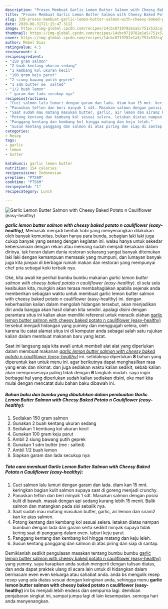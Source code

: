 ```yaml
---
description: "Proses Membuat Garlic Lemon Butter Salmon with Cheesy Baked Potato n Cauliflower (easy-healthy) yang Enak"
title: "Proses Membuat Garlic Lemon Butter Salmon with Cheesy Baked Potato n Cauliflower (easy-healthy) yang Enak"
slug: 339-proses-membuat-garlic-lemon-butter-salmon-with-cheesy-baked-potato-n-cauliflower-easy-healthy-yang-enak
date: 2020-08-31T21:15:47.311Z
image: https://img-global.cpcdn.com/recipes/14cbc0719782e1a5/751x532cq70/garlic-lemon-butter-salmon-with-cheesy-baked-potato-n-cauliflower-easy-healthy-foto-resep-utama.jpg
thumbnail: https://img-global.cpcdn.com/recipes/14cbc0719782e1a5/751x532cq70/garlic-lemon-butter-salmon-with-cheesy-baked-potato-n-cauliflower-easy-healthy-foto-resep-utama.jpg
cover: https://img-global.cpcdn.com/recipes/14cbc0719782e1a5/751x532cq70/garlic-lemon-butter-salmon-with-cheesy-baked-potato-n-cauliflower-easy-healthy-foto-resep-utama.jpg
author: Mabel Diaz
ratingvalue: 4.5
reviewcount: 4
recipeingredient:
- "150 gram salmon"
- "2 buah kentang ukuran sedang"
- "1 kembang kol ukuran kecil"
- "100 gram keju parut"
- "2 siung bawang putih geprek"
- "1 sdm butter me  salted"
- "1/2 buah lemon"
- " garam dan lada secukup nya"
recipeinstructions:
- "Cuci salmon lalu lumuri dengan garam dan lada. diam kan 15 mnt. keringkan bagian kulit salmon supaya saat di goreng menjadi crunchy."
- "Panaskan teflon dan beri minyak 1 sdt. Masukan salmon dengan posisi kulit di bawah. masak dengan api sedang kurang lebih 15 menit. Balik salmon dan matangkan pada sisi sebalik nya."
- "Saat sudah mau matang masukan butter, garlic, air lemon dan siram2 kan ke atas salmon."
- "Potong kentang dan kembang kol sesuai selera. letakan diatas nampan bumbuin dengan lada dan garam serta sedikit minyak supaya tidak kering saat di panggang dalam oven. taburi keju parut"
- "Panggang kentang dan kembang kol hingga matang dan keju leleh."
- "Susun kentang panggang dan salmon di atas piring dan siap di santap."
categories:
- Resep
tags:
- garlic
- lemon
- butter

katakunci: garlic lemon butter 
nutrition: 154 calories
recipecuisine: Indonesian
preptime: "PT26M"
cooktime: "PT56M"
recipeyield: "1"
recipecategory: Lunch

---
```



![Garlic Lemon Butter Salmon with Cheesy Baked Potato n Cauliflower (easy-healthy)](https://img-global.cpcdn.com/recipes/14cbc0719782e1a5/751x532cq70/garlic-lemon-butter-salmon-with-cheesy-baked-potato-n-cauliflower-easy-healthy-foto-resep-utama.jpg)

<b><i>garlic lemon butter salmon with cheesy baked potato n cauliflower (easy-healthy)</i></b>, Memasak menjadi bentuk hobi yang menyenangkan dilakukan oleh banyak komunitas. bukan hanya para bunda, sebagian laki laki juga cukup banyak yang senang dengan kegiatan ini. walau hanya untuk sekedar kebersamaan dengan rekan atau memang sudah menjadi kesukaan dalam dirinya. tak heran dalam dunia restoran sekarang sangat banyak ditemukan laki laki dengan kemampuan memasak yang mumpuni, dan lumayan banyak juga kita jumpai di berbagai rumah makan dan restoran yang mempunyai chef pria sebagai koki terbaik nya.

Oke, kita awali ke perihal bumbu bumbu makanan <i>garlic lemon butter salmon with cheesy baked potato n cauliflower (easy-healthy)</i>. di sela sela kesibukan kita, mungkin akan terasa membahagiakan apabila sejenak anda memberikan sebagian waktu untuk membuat garlic lemon butter salmon with cheesy baked potato n cauliflower (easy-healthy) ini. dengan keberhasilan kalian dalam mengolah hidangan tersebut, akan menjadikan diri anda bangga akan hasil olahan kita sendiri. apalagi disini dengan perantara situs ini kalian akan memiliki referensi untuk meracik olahan <u>garlic lemon butter salmon with cheesy baked potato n cauliflower (easy-healthy)</u> tersebut menjadi hidangan yang yummy dan menggugah selera, oleh karena itu catat alamat situs ini di komputer anda sebagai salah satu rujukan kalian dalam membuat makanan baru yang lezat.




Saat ini langsung saja kita awali untuk membeli alat alat yang diperlukan dalam membuat makanan <u><i>garlic lemon butter salmon with cheesy baked potato n cauliflower (easy-healthy)</i></u> ini. setidaknya diperlukan <b>8</b> bahan yang diperuntuk kan untuk menu ini. agar berikutnya dapat menghasilkan rasa yang enak dan nikmat. dan juga sediakan waktu kalian sedikit, sebab kalian akan memprosesnya paling tidak dengan <b>6</b> langkah mudah. saya ingin berbagai hal yang diperlukan sudah kalian sediakan disini, oke mari kita mulai dengan mencatat dulu bahan baku dibawah ini.

<!--inarticleads1-->

##### Bahan baku dan bumbu yang dibutuhkan dalam pembuatan Garlic Lemon Butter Salmon with Cheesy Baked Potato n Cauliflower (easy-healthy):

1. Sediakan 150 gram salmon
1. Gunakan 2 buah kentang ukuran sedang
1. Sediakan 1 kembang kol ukuran kecil
1. Gunakan 100 gram keju parut
1. Ambil 2 siung bawang putih geprek
1. Gunakan 1 sdm butter (me : salted)
1. Ambil 1/2 buah lemon
1. Siapkan  garam dan lada secukup nya




<!--inarticleads2-->

##### Tata cara membuat Garlic Lemon Butter Salmon with Cheesy Baked Potato n Cauliflower (easy-healthy):

1. Cuci salmon lalu lumuri dengan garam dan lada. diam kan 15 mnt. keringkan bagian kulit salmon supaya saat di goreng menjadi crunchy.
1. Panaskan teflon dan beri minyak 1 sdt. Masukan salmon dengan posisi kulit di bawah. masak dengan api sedang kurang lebih 15 menit. Balik salmon dan matangkan pada sisi sebalik nya.
1. Saat sudah mau matang masukan butter, garlic, air lemon dan siram2 kan ke atas salmon.
1. Potong kentang dan kembang kol sesuai selera. letakan diatas nampan bumbuin dengan lada dan garam serta sedikit minyak supaya tidak kering saat di panggang dalam oven. taburi keju parut
1. Panggang kentang dan kembang kol hingga matang dan keju leleh.
1. Susun kentang panggang dan salmon di atas piring dan siap di santap.




Demikianlah sedikit pengulasan masakan tentang bumbu bumbu <u>garlic lemon butter salmon with cheesy baked potato n cauliflower (easy-healthy)</u> yang yummy. saya harapkan anda sudah mengerti dengan tulisan diatas, dan anda dapat praktek ulang di acara lain untuk di hidangkan dalam bermacam even even keluarga atau sahabat anda. anda bs mengulik resep resep yang ada diatas sesuai dengan keinginan anda, sehingga menu <b>garlic lemon butter salmon with cheesy baked potato n cauliflower (easy-healthy)</b> ini bs menjadi lebih endess dan sempurna lagi. demikian penjabaran singkat ini, sampai jumpa lagi di lain kesempatan. semoga hari anda menyenangkan.
